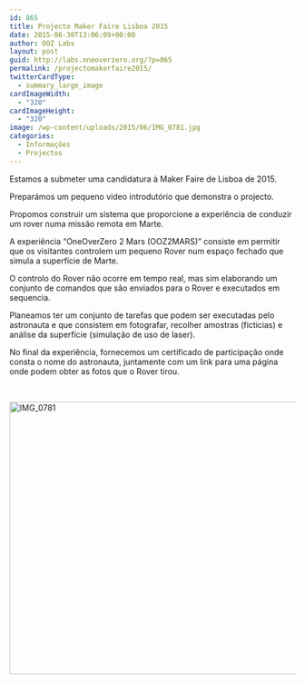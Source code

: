 ```yaml
---
id: 865
title: Projecto Maker Faire Lisboa 2015
date: 2015-06-30T13:06:09+00:00
author: OOZ Labs
layout: post
guid: http://labs.oneoverzero.org/?p=865
permalink: /projectomakerfaire2015/
twitterCardType:
  - summary_large_image
cardImageWidth:
  - "320"
cardImageHeight:
  - "320"
image: /wp-content/uploads/2015/06/IMG_0781.jpg
categories:
  - Informações
  - Projectos
---
```

Estamos a submeter uma candidatura à Maker Faire de Lisboa de 2015.

Preparámos um pequeno vídeo introdutório que demonstra o projecto.



Propomos construir um sistema que proporcione a experiência de conduzir um rover numa missão remota em Marte.

A experiência &#8220;OneOverZero 2 Mars (OOZ2MARS)&#8221; consiste em permitir que os visitantes controlem um pequeno Rover num espaço fechado que simula a superfície de Marte.

O controlo do Rover não ocorre em tempo real, mas sim elaborando um conjunto de comandos que são enviados para o Rover e executados em sequencia.

Planeamos ter um conjunto de tarefas que podem ser executadas pelo astronauta e que consistem em fotografar, recolher amostras (ficticias) e análise da superfície (simulação de uso de laser).

No final da experiência, fornecemos um certificado de participação onde consta o nome do astronauta, juntamente com um link para uma página onde podem obter as fotos que o Rover tirou.

&nbsp;

[<img class="aligncenter size-large wp-image-872" src="http://labs.oneoverzero.org/wp-content/uploads/2015/06/IMG_0781-1024x768.jpg" alt="IMG_0781" width="640" height="480" srcset="http://labs.oneoverzero.org/wp-content/uploads/2015/06/IMG_0781-1024x768.jpg 1024w, http://labs.oneoverzero.org/wp-content/uploads/2015/06/IMG_0781-300x225.jpg 300w, http://labs.oneoverzero.org/wp-content/uploads/2015/06/IMG_0781-280x210.jpg 280w, http://labs.oneoverzero.org/wp-content/uploads/2015/06/IMG_0781.jpg 1600w" sizes="(max-width: 640px) 100vw, 640px" />](http://labs.oneoverzero.org/wp-content/uploads/2015/06/IMG_0781.jpg)